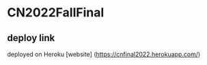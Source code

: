 # CN2022FallFinal

## deploy link
deployed on Heroku [website] (https://cnfinal2022.herokuapp.com/)
